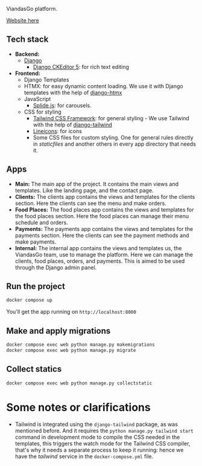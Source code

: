 <!-- <div style="display: flex; justify-content: center; align-items: center;">
  <img src="./staticfiles/img/zalon_design_logo.png" alt="zalon design logo" width="250"/>
</div> -->

ViandasGo platform.

[Website here](https://viandasgo.app/)

## Tech stack

- **Backend:**
  - [Django](https://www.djangoproject.com/)
    - [Django CKEditor 5](https://pypi.org/project/django-ckeditor-5/): for rich
      text editing
- **Frontend:**
  - Django Templates
  - HTMX: for easy dynamic content loading. We use it with Django templates with
    the help of [django-htmx](https://pypi.org/project/django-htmx/)
  - JavaScript
    - [Splide.js](https://splidejs.com/): for carousels.
  - CSS for styling
    - [Tailwind CSS Framework](https://tailwindcss.com/): for general styling - We use
      Tailwind with the help of
      [django-tailwind](https://pypi.org/project/django-tailwind/)
    - [Lineicons](https://lineicons.com/): for icons
    - Some CSS files for custom styling. One for general rules directly in
      _staticfiles_ and another others in every app directory that needs it.

## Apps
- **Main:** The main app of the project. It contains the main views and
  templates. Like the landing page, and the contact page.
- **Clients:** The clients app contains the views and templates for the clients
  section. Here the clients can see the menu and make orders.
- **Food Places:** The food places app contains the views and templates for the
  food places section. Here the food places can manage their menu schedule and orders.
- **Payments:** The payments app contains the views and templates for the payments
  section. Here the clients can see the payment methods and make payments.
- **Internal:** The internal app contains the views and templates us, the ViandasGo
  team, use to manage the platform. Here we can manage the clients, food places,
  orders, and payments. This is aimed to be used through the Django admin panel.


## Run the project

```bash
docker compose up
```

You'll get the app running on `http://localhost:8000`

## Make and apply migrations

```bash
docker compose exec web python manage.py makemigrations
docker compose exec web python manage.py migrate
```

## Collect statics

```bash
docker compose exec web python manage.py collectstatic
```

# Some notes or clarifications

- Tailwind is integrated using the `django-tailwind` package, as was mentioned before. And it requires the `python manage.py tailwind start` command in development mode to compile the CSS needed in the templates, this triggers the watch mode for the Tailwind CSS compiler, that's why it needs a separate process to keep it running: hence we have the _tailwind_ service in the `docker-compose.yml` file.